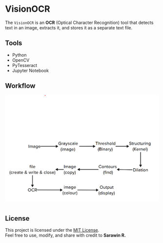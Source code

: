 # VisionOCR 

The `VisionOCR` is an **OCR** (Optical Character Recognition) tool that detects text in an image, extracts it, and stores it as a separate text file.

## Tools

- Python 
- OpenCV 
- PyTesseract 
- Jupyter Notebook 

## Workflow
![Flow](images/flow.png)
#

## License

This project is licensed under the [MIT License](LICENSE).  
Feel free to use, modify, and share with credit to **Sarawin R.**

